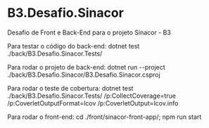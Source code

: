# B3.Desafio.Sinacor
Desafio de Front e Back-End para o projeto Sinacor - B3

Para testar o código do back-end:
dotnet test ./back/B3.Desafio.Sinacor.Tests/

Para rodar o projeto de back-end:
dotnet run --project ./back/B3.Desafio.Sinacor/B3.Desafio.Sinacor.csproj

Para rodar o teste de cobertura:
dotnet test ./back/B3.Desafio.Sinacor.Tests/  /p:CollectCoverage=true /p:CoverletOutputFormat=lcov /p:CoverletOutput=lcov.info

Para rodar o front-end:
cd ./front/sinacor-front-app/; npm run start
